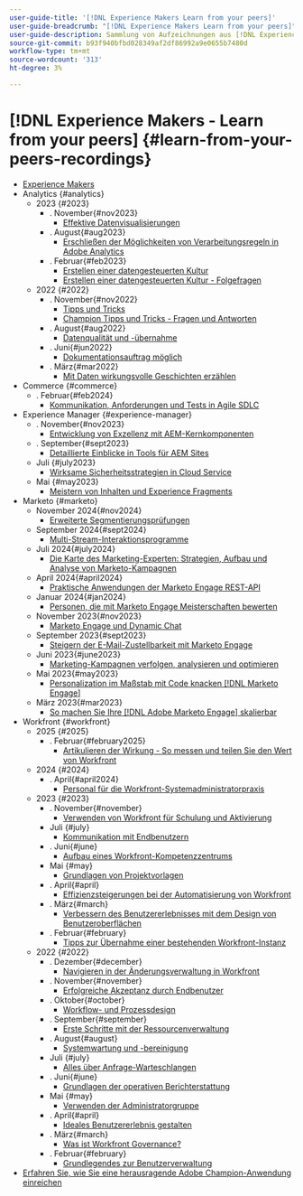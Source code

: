 ```yaml
---
user-guide-title: '[!DNL Experience Makers Learn from your peers]'
user-guide-breadcrumb: "[!DNL Experience Makers Learn from your peers]"
user-guide-description: Sammlung von Aufzeichnungen aus [!DNL Experience Makers Learn from your peers]
source-git-commit: b93f940bfbd028349af2df86992a9e0655b7480d
workflow-type: tm+mt
source-wordcount: '313'
ht-degree: 3%

---
```



# [!DNL Experience Makers - Learn from your peers] {#learn-from-your-peers-recordings}

+ [Experience Makers](overview.md)
+ Analytics {#analytics}
   + 2023 {#2023}
      + . November{#nov2023}
         + [Effektive Datenvisualisierungen](analytics/nov2023/impactful-data-visualizations.md)
      + . August{#aug2023}
         + [Erschließen der Möglichkeiten von Verarbeitungsregeln in Adobe Analytics](analytics/aug2023/processing-rules.md)
      + . Februar{#feb2023}
         + [Erstellen einer datengesteuerten Kultur](analytics/feb2023/data-driven-culture.md)
         + [Erstellen einer datengesteuerten Kultur - Folgefragen](analytics/feb2023/data-driven-culture-q-and-a.md)
   + 2022 {#2022}
      + . November{#nov2022}
         + [Tipps und Tricks](analytics/nov2022/tips-and-tricks.md)
         + [Champion Tipps und Tricks - Fragen und Antworten](analytics/nov2022/tips-and-tricks-q-and-a.md)
      + . August{#aug2022}
         + [Datenqualität und -übernahme](analytics/aug2022/data-quality.md)
      + . Juni{#jun2022}
         + [Dokumentationsauftrag möglich](analytics/june2022/mission-possible.md)
      + . März{#mar2022}
         + [Mit Daten wirkungsvolle Geschichten erzählen](analytics/mar2022/stories-with-data.md)
+ Commerce {#commerce}
   + . Februar{#feb2024}
      + [Kommunikation, Anforderungen und Tests in Agile SDLC](commerce/2024/agile-sdlc.md)
+ Experience Manager {#experience-manager}
   + . November{#nov2023}
      + [Entwicklung von Exzellenz mit AEM-Kernkomponenten](experience-manager/nov2023/core-components.md)
   + . September{#sept2023}
      + [Detaillierte Einblicke in Tools für AEM Sites](experience-manager/sept2023/aem-sites-tools.md)
   + Juli {#july2023}
      + [Wirksame Sicherheitsstrategien in Cloud Service](experience-manager/july2023/effective-security-strategies-in-cloud-service.md)
   + Mai {#may2023}
      + [Meistern von Inhalten und Experience Fragments](experience-manager/may2023/mastering-content-and-experience-fragments.md)
+ Marketo {#marketo}
   + November 2024{#nov2024}
      + [Erweiterte Segmentierungsprüfungen](marketo/nov2024/advanced-segmentation.md)
   + September 2024{#sept2024}
      + [Multi-Stream-Interaktionsprogramme](marketo/sept2024/multi-stream-engagement-programs.md)
   + Juli 2024{#july2024}
      + [Die Karte des Marketing-Experten: Strategien, Aufbau und Analyse von Marketo-Kampagnen](marketo/july2024/marketers-map-marketo-campaigns.md)
   + April 2024{#april2024}
      + [Praktische Anwendungen der Marketo Engage REST-API](marketo/april2024/practical-applications-of-marketo-engage-rest-api.md)
   + Januar 2024{#jan2024}
      + [Personen, die mit Marketo Engage Meisterschaften bewerten](marketo/jan2024/person-scoring-mastery.md)
   + November 2023{#nov2023}
      + [Marketo Engage und Dynamic Chat](marketo/nov2023/dynamic-chat.md)
   + September 2023{#sept2023}
      + [Steigern der E-Mail-Zustellbarkeit mit Marketo Engage](marketo/sept2023/email-deliverability.md)
   + Juni 2023{#june2023}
      + [Marketing-Kampagnen verfolgen, analysieren und optimieren](marketo/june2023/marketing-campaigns.md)
   + Mai 2023{#may2023}
      + [Personalization im Maßstab mit Code knacken [!DNL Marketo Engage]](marketo/may2023/personalization-at-scale.md)
   + März 2023{#mar2023}
      + [So machen Sie Ihre  [!DNL Adobe Marketo Engage]  skalierbar](marketo/mar2023/templates-tokens-teamwork.md)
+ Workfront {#workfront}
   + 2025 {#2025}
      + . Februar{#february2025}
         + [Artikulieren der Wirkung - So messen und teilen Sie den Wert von Workfront](workfront/2025/how-to-measure-and-share-workfront-value.md)
   + 2024 {#2024}
      + . April{#april2024}
         + [Personal für die Workfront-Systemadministratorpraxis](workfront/2024/04/staffing-your-workfront-system-admin-practice.md)
   + 2023 {#2023}
      + . November{#november}
         + [Verwenden von Workfront für Schulung und Aktivierung](workfront/2023/11/using-workfront-for-training-and-enablement.md)
      + Juli {#july}
         + [Kommunikation mit Endbenutzern](workfront/2023/07/communicating-with-end-users.md)
      + . Juni{#june}
         + [Aufbau eines Workfront-Kompetenzzentrums](workfront/2023/06/establishing-a-workfront-center-of-excellence.md)
      + Mai {#may}
         + [Grundlagen von Projektvorlagen](workfront/2023/05/foundations-of-project-templates.md)
      + . April{#april}
         + [Effizienzsteigerungen bei der Automatisierung von Workfront](workfront/2023/04/finding-efficiencies-in-workfront-automation.md)
      + . März{#march}
         + [Verbessern des Benutzererlebnisses mit dem Design von Benutzeroberflächen](workfront/2023/03/improving-user-experience-with-interface-design.md)
      + . Februar{#february}
         + [Tipps zur Übernahme einer bestehenden Workfront-Instanz](workfront/2023/02/tips-for-taking-over-an-existing-workfront-instance.md)
   + 2022 {#2022}
      + . Dezember{#december}
         + [Navigieren in der Änderungsverwaltung in Workfront](workfront/2022/12/navigating-change-management.md)
      + . November{#november}
         + [Erfolgreiche Akzeptanz durch Endbenutzer](workfront/2022/11/successful-end-user-adoption.md)
      + . Oktober{#october}
         + [Workflow- und Prozessdesign](workfront/2022/10/workflow-and-process-design.md)
      + . September{#september}
         + [Erste Schritte mit der Ressourcenverwaltung](workfront/2022/09/getting-started-with-resource-management.md)
      + . August{#august}
         + [Systemwartung und -bereinigung](workfront/2022/08/system-maintenance-and-cleanup.md)
      + Juli {#july}
         + [Alles über Anfrage-Warteschlangen](workfront/2022/07/all-about-request-queues.md)
      + . Juni{#june}
         + [Grundlagen der operativen Berichterstattung](workfront/2022/06/foundations-of-operational-reporting.md)
      + Mai {#may}
         + [Verwenden der Administratorgruppe](workfront/2022/05/leveraging-the-group-admin.md)
      + . April{#april}
         + [Ideales Benutzererlebnis gestalten](workfront/2022/04/designing-an-ideal-user-experience.md)
      + . März{#march}
         + [Was ist Workfront Governance?](workfront/2022/03/what-is-workfront-governance.md)
      + . Februar{#february}
         + [Grundlegendes zur Benutzerverwaltung](workfront/2022/02/understanding-user-management.md)
+ [Erfahren Sie, wie Sie eine herausragende Adobe Champion-Anwendung einreichen](./adobe-champion-application.md)
